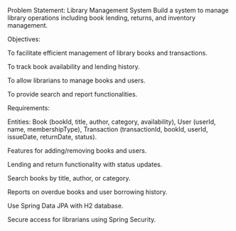Problem Statement: Library Management System
Build a system to manage library operations including book lending, returns, and inventory management.

Objectives:

To facilitate efficient management of library books and transactions.

To track book availability and lending history.

To allow librarians to manage books and users.

To provide search and report functionalities.

Requirements:

Entities: Book (bookId, title, author, category, availability), User (userId, name, membershipType), Transaction (transactionId, bookId, userId, issueDate, returnDate, status).

Features for adding/removing books and users.

Lending and return functionality with status updates.

Search books by title, author, or category.

Reports on overdue books and user borrowing history.

Use Spring Data JPA with H2 database.

Secure access for librarians using Spring Security.
